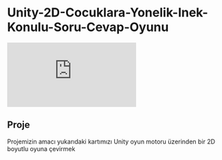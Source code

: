 # Unity-2D-Cocuklara-Yonelik-Inek-Konulu-Soru-Cevap-Oyunu

![Oyun Kartı](https://github.com/SitkiDizdar/2D-Inek-Konulu-Soru-Cevap-Oyunu/files/11509711/Kartlar.suruklenen.pdf)

## Proje
Projemizin amacı yukarıdaki kartımızı Unity oyun motoru üzerinden bir 2D boyutlu oyuna çevirmek 
